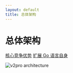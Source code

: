 ```yaml
---
layout: default
title: 总体架构
---
```


# 总体架构

[核心竞争优势](/differentiator.cn.html)
[扩展 Go 语言自身](/lang.cn.html)

![v2pro architecture](https://docs.google.com/drawings/d/1HIwFXTIwzTrLal5KLTFW30_uY157WJRgM6xgiQb4iM0/pub?w=1110&amp;h=667)
